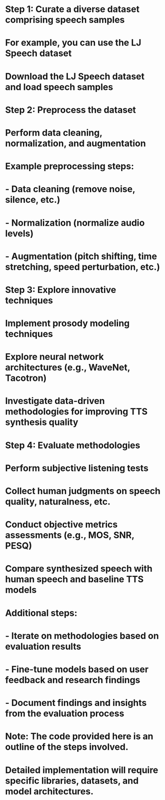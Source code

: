 # Step 1: Curate a diverse dataset comprising speech samples
# For example, you can use the LJ Speech dataset
# Download the LJ Speech dataset and load speech samples

# Step 2: Preprocess the dataset
# Perform data cleaning, normalization, and augmentation
# Example preprocessing steps:
# - Data cleaning (remove noise, silence, etc.)
# - Normalization (normalize audio levels)
# - Augmentation (pitch shifting, time stretching, speed perturbation, etc.)

# Step 3: Explore innovative techniques
# Implement prosody modeling techniques
# Explore neural network architectures (e.g., WaveNet, Tacotron)
# Investigate data-driven methodologies for improving TTS synthesis quality

# Step 4: Evaluate methodologies
# Perform subjective listening tests
# Collect human judgments on speech quality, naturalness, etc.
# Conduct objective metrics assessments (e.g., MOS, SNR, PESQ)
# Compare synthesized speech with human speech and baseline TTS models

# Additional steps:
# - Iterate on methodologies based on evaluation results
# - Fine-tune models based on user feedback and research findings
# - Document findings and insights from the evaluation process

# Note: The code provided here is an outline of the steps involved.
# Detailed implementation will require specific libraries, datasets, and model architectures.
